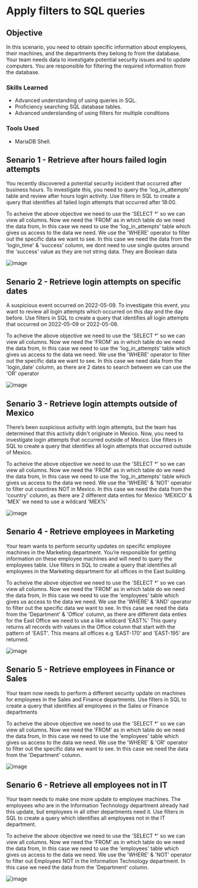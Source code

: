 # Apply filters to SQL queries

## Objective

In this scenario, you need to obtain specific information about employees, their machines, and the departments they belong to from the database.
Your team needs data to investigate potential security issues and to update computers.
You are responsible for filtering the required information from the database.

### Skills Learned

- Advanced understanding of using queries in SQL.
- Proficiency searching SQL database tables.
- Advanced understanding of using filters for multiple conditions

### Tools Used

- MariaDB Shell.

## Senario 1 - Retrieve after hours failed login attempts

You recently discovered a potential security incident that occurred after business hours. To investigate this, you need to query the 'log_in_attempts' table and review after hours login activity. Use filters in SQL to create a query that identifies all failed login attempts that occurred after 18:00.

To acheive the above objective we need to use the 'SELECT *' so we can view all columns.
Now we need the 'FROM' as in which table do we need the data from, In this case we need to use the 'log_in_attempts' table which gives us access to the data we need.
We use the 'WHERE' operator to filter out the specific data we want to see. In this case we need the data from the 'login_time' & 'success' column, we dont need to use single quotes around the 'success' value as they are not string data. They are Boolean data

![image](https://github.com/Matt4llan/SQL/assets/156334555/97bda5fb-bd7a-4ba4-be26-44e9529bcd4a)

## Senario 2 - Retrieve login attempts on specific dates

A suspicious event occurred on 2022-05-09. To investigate this event, you want to review all login attempts which occurred on this day and the day before. Use filters in SQL to create a query that identifies all login attempts that occurred on 2022-05-09 or 2022-05-08.

To acheive the above objective we need to use the 'SELECT *' so we can view all columns.
Now we need the 'FROM' as in which table do we need the data from, In this case we need to use the 'log_in_attempts' table which gives us access to the data we need.
We use the 'WHERE' operator to filter out the specific data we want to see. In this case we need data from the 'login_date' column, as there are 2 dates to search between we can use the 'OR' operator

![image](https://github.com/Matt4llan/SQL/assets/156334555/347c9915-c24c-400a-a6ea-1a6640af7efa)

## Senario 3 - Retrieve login attempts outside of Mexico

There’s been suspicious activity with login attempts, but the team has determined that this activity didn't originate in Mexico. Now, you need to investigate login attempts that occurred outside of Mexico. Use filters in SQL to create a query that identifies all login attempts that occurred outside of Mexico.

To acheive the above objective we need to use the 'SELECT *' so we can view all columns.
Now we need the 'FROM' as in which table do we need the data from, In this case we need to use the 'log_in_attempts' table which gives us access to the data we need.
We use the 'WHERE' & 'NOT' operator to filter out countires NOT in Mexico. In this case we need the data from the 'country' column, as there are 2 different data enties for Mexico 'MEXICO' & 'MEX' we need to use a wildcard 'MEX%'

![image](https://github.com/Matt4llan/SQL/assets/156334555/db872eaf-2e96-4bbb-ae75-93773f374620)

## Senario 4 - Retrieve employees in Marketing

Your team wants to perform security updates on specific employee machines in the Marketing department. You’re responsible for getting information on these employee machines and will need to query the employees table. Use filters in SQL to create a query that identifies all employees in the Marketing department for all offices in the East building.

To acheive the above objective we need to use the 'SELECT *' so we can view all columns.
Now we need the 'FROM' as in which table do we need the data from, In this case we need to use the 'employees' table which gives us access to the data we need.
We use the 'WHERE' & 'AND' operator to filter out the specific data we want to see. In this case we need the data from the 'Department' & 'Office' column, as there are different data enties for the East Office we need to use a like wildcard 'EAST%' This query returns all records with values in the Office column that start with the pattern of 'EAST'. This means all offices e.g 'EAST-170' and 'EAST-195' are returned.

![image](https://github.com/Matt4llan/SQL/assets/156334555/5aca8972-df2e-43a1-ba8b-bca10eb3f61c)

## Senario 5 - Retrieve employees in Finance or Sales

Your team now needs to perform a different security update on machines for employees in the Sales and Finance departments. Use filters in SQL to create a query that identifies all employees in the Sales or Finance departments

To acheive the above objective we need to use the 'SELECT *' so we can view all columns.
Now we need the 'FROM' as in which table do we need the data from, In this case we need to use the 'employees' table which gives us access to the data we need.
We use the 'WHERE' & 'OR' operator to filter out the specific data we want to see. In this case we need the data from the 'Department' column.

![image](https://github.com/Matt4llan/SQL/assets/156334555/a003f938-f0d3-459a-bdc0-59d8acbc97b3)

## Senario 6 - Retrieve all employees not in IT

Your team needs to make one more update to employee machines. The employees who are in the Information Technology department already had this update, but employees in all other departments need it. Use filters in SQL to create a query which identifies all employees not in the IT department.

To acheive the above objective we need to use the 'SELECT *' so we can view all columns.
Now we need the 'FROM' as in which table do we need the data from, In this case we need to use the 'employees' table which gives us access to the data we need.
We use the 'WHERE' & 'NOT' operator to filter out Employees NOT in the Information Technology department. In this case we need the data from the 'Department' column.

![image](https://github.com/Matt4llan/SQL/assets/156334555/fe4330e5-bdde-4bbf-9106-086a729fd78d)





